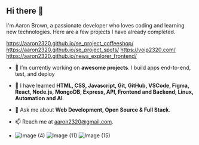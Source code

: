 ## Hi there 👋

I'm Aaron Brown, a passionate developer who loves coding and learning new technologies. Here are a few projects I have already completed. 

https://aaron2320.github.io/se_project_coffeeshop/        
https://aaron2320.github.io/se_project_spots/
https://voip2320.com/               
https://aaron2320.github.io/news_explorer_frontend/
  
- 🔭 I’m currently working on **awesome projects**. I build apps end-to-end, test, and deploy
- 🌱 I have learned **HTML, CSS, Javascript, Git, GitHub, VSCode, Figma, React, Node.js, MongoDB, Express, API, Frontend and Backend, Linux, Automation and AI**.
- 💬 Ask me about **Web Development, Open Source & Full Stack**.
- 📫 Reach me at [aaron2320@gmail.com](mailto:aaron2320@gmail.com).

- ![Image (4)](https://github.com/user-attachments/assets/f30c3d05-3880-4da2-8421-e64bc77844ec)
![Image (11)](https://github.com/user-attachments/assets/a1e7d15d-c2b5-4d4f-86b7-fb829769277a)
![Image (15)](https://github.com/user-attachments/assets/335ea36f-6941-49c5-977d-08cb861d0675)
